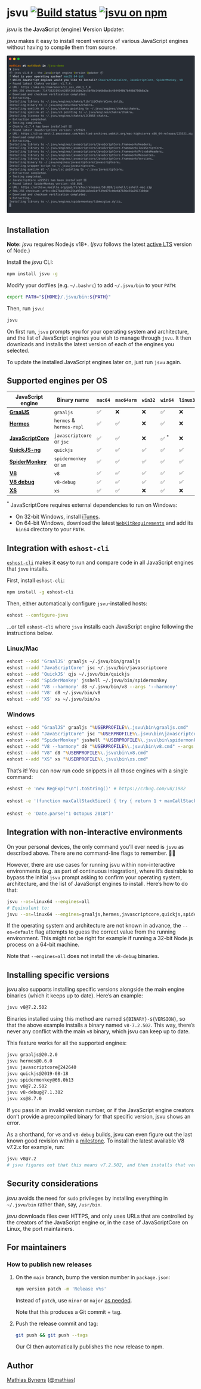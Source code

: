 # jsvu [![Build status](https://github.com/GoogleChromeLabs/jsvu/actions/workflows/main.yml/badge.svg)](https://github.com/GoogleChromeLabs/jsvu/actions/workflows/main.yml) [![jsvu on npm](https://img.shields.io/npm/v/jsvu)](https://www.npmjs.com/package/jsvu)

_jsvu_ is the <b>J</b>ava<b>S</b>cript (engine) <b>V</b>ersion <b>U</b>pdater.

_jsvu_ makes it easy to install recent versions of various JavaScript engines without having to compile them from source.

[![](screenshot.svg)](https://asciinema.org/a/rfS1M5ynKm1hGaBqJYJj0mGCi)

## Installation

**Note:** _jsvu_ requires Node.js v18+. (_jsvu_ follows the latest [active LTS](https://github.com/nodejs/Release#release-schedule) version of Node.)

Install the _jsvu_ CLI:

```sh
npm install jsvu -g
```

Modify your dotfiles (e.g. `~/.bashrc`) to add `~/.jsvu/bin` to your `PATH`:

```sh
export PATH="${HOME}/.jsvu/bin:${PATH}"
```

Then, run `jsvu`:

```sh
jsvu
```

On first run, `jsvu` prompts you for your operating system and architecture, and the list of JavaScript engines you wish to manage through `jsvu`. It then downloads and installs the latest version of each of the engines you selected.

To update the installed JavaScript engines later on, just run `jsvu` again.

## Supported engines per OS

| JavaScript engine         | Binary name               | `mac64` | `mac64arm` | `win32` | `win64`          | `linux32` | `linux64` |
| ------------------------- | ------------------------- | ------- | ---------- | ------- | ---------------- | --------- | --------- |
| [**GraalJS**][graaljs]    | `graaljs`                 | ✅      | ❌         | ❌      | ✅               | ❌        | ✅        |
| [**Hermes**][hermes]      | `hermes` & `hermes-repl`  | ✅      | ✅         | ❌      | ✅               | ❌        | ✅        |
| [**JavaScriptCore**][jsc] | `javascriptcore` or `jsc` | ✅      | ✅         | ❌      | ✅ <sup>\*</sup> | ❌        | ✅        |
| [**QuickJS-ng**][quickjs] | `quickjs`                 | ✅      | ✅         | ✅      | ✅               | ✅        | ✅        |
| [**SpiderMonkey**][sm]    | `spidermonkey` or `sm`    | ✅      | ✅         | ✅      | ✅               | ✅        | ✅        |
| [**V8**][v8]              | `v8`                      | ✅      | ✅         | ✅      | ✅               | ✅        | ✅        |
| [**V8 debug**][v8]        | `v8-debug`                | ✅      | ✅         | ✅      | ✅               | ✅        | ✅        |
| [**XS**][xs]              | `xs`                      | ✅      | ✅         | ❌      | ✅               | ❌        | ✅        |

<sup>\*</sup> JavaScriptCore requires external dependencies to run on Windows:
- On 32-bit Windows, install [iTunes](https://www.apple.com/itunes/download/).
- On 64-bit Windows, download the latest [`WebKitRequirements`](https://github.com/WebKitForWindows/WebKitRequirements/releases) and add its `bin64` directory to your `PATH`.

[graaljs]: https://github.com/oracle/graaljs
[hermes]: https://github.com/facebook/hermes/issues/17
[jsc]: https://bugs.webkit.org/show_bug.cgi?id=179945
[quickjs]: https://github.com/GoogleChromeLabs/jsvu/issues/141
[sm]: https://bugzilla.mozilla.org/show_bug.cgi?id=1336514
[v8]: https://bugs.chromium.org/p/chromium/issues/detail?id=936383
[xs]: https://github.com/Moddable-OpenSource/moddable-xst

## Integration with `eshost-cli`

[`eshost-cli`](https://github.com/bterlson/eshost-cli) makes it easy to run and compare code in all JavaScript engines that `jsvu` installs.

First, install `eshost-cli`:

```sh
npm install -g eshost-cli
```

Then, either automatically configure `jsvu`-installed hosts:

```sh
eshost --configure-jsvu
```

…or tell `eshost-cli` where `jsvu` installs each JavaScript engine following the instructions below.

### Linux/Mac

```sh
eshost --add 'GraalJS' graaljs ~/.jsvu/bin/graaljs
eshost --add 'JavaScriptCore' jsc ~/.jsvu/bin/javascriptcore
eshost --add 'QuickJS' qjs ~/.jsvu/bin/quickjs
eshost --add 'SpiderMonkey' jsshell ~/.jsvu/bin/spidermonkey
eshost --add 'V8 --harmony' d8 ~/.jsvu/bin/v8 --args '--harmony'
eshost --add 'V8' d8 ~/.jsvu/bin/v8
eshost --add 'XS' xs ~/.jsvu/bin/xs
```

### Windows

```bat
eshost --add "GraalJS" graaljs "%USERPROFILE%\.jsvu\bin\graaljs.cmd"
eshost --add "JavaScriptCore" jsc "%USERPROFILE%\.jsvu\bin\javascriptcore.cmd"
eshost --add "SpiderMonkey" jsshell "%USERPROFILE%\.jsvu\bin\spidermonkey.cmd"
eshost --add "V8 --harmony" d8 "%USERPROFILE%\.jsvu\bin\v8.cmd" --args "--harmony"
eshost --add "V8" d8 "%USERPROFILE%\.jsvu\bin\v8.cmd"
eshost --add "XS" xs "%USERPROFILE%\.jsvu\bin\xs.cmd"
```

That’s it! You can now run code snippets in all those engines with a single command:

```sh
eshost -e 'new RegExp("\n").toString()' # https://crbug.com/v8/1982

eshost -e '(function maxCallStackSize() { try { return 1 + maxCallStackSize(); } catch (_) { return 1; }}())'

eshost -e 'Date.parse("1 Octopus 2018")'
```

## Integration with non-interactive environments

On your personal devices, the only command you’ll ever need is `jsvu` as described above. There are no command-line flags to remember. 👋🏻

However, there are use cases for running jsvu within non-interactive environments (e.g. as part of continuous integration), where it’s desirable to bypass the initial `jsvu` prompt asking to confirm your operating system, architecture, and the list of JavaScript engines to install. Here’s how to do that:

```sh
jsvu --os=linux64 --engines=all
# Equivalent to:
jsvu --os=linux64 --engines=graaljs,hermes,javascriptcore,quickjs,spidermonkey,v8,xs
```

If the operating system and architecture are not known in advance, the `--os=default` flag attempts to guess the correct value from the running environment. This might not be right for example if running a 32-bit Node.js process on a 64-bit machine.

Note that `--engines=all` does not install the `v8-debug` binaries.

## Installing specific versions

jsvu also supports installing specific versions alongside the main engine binaries (which it keeps up to date). Here’s an example:

```sh
jsvu v8@7.2.502
```

Binaries installed using this method are named `${BINARY}-${VERSION}`, so that the above example installs a binary named `v8-7.2.502`. This way, there’s never any conflict with the main `v8` binary, which jsvu can keep up to date.

This feature works for all the supported engines:

```sh
jsvu graaljs@20.2.0
jsvu hermes@0.6.0
jsvu javascriptcore@242640
jsvu quickjs@2019-08-18
jsvu spidermonkey@66.0b13
jsvu v8@7.2.502
jsvu v8-debug@7.1.302
jsvu xs@8.7.0
```

If you pass in an invalid version number, or if the JavaScript engine creators don’t provide a precompiled binary for that specific version, jsvu shows an error.

As a shorthand, for `v8` and `v8-debug` builds, jsvu can even figure out the last known good revision within a [milestone](https://v8.dev/docs/version-numbers). To install the latest available V8 v7.2.x for example, run:

```sh
jsvu v8@7.2
# jsvu figures out that this means v7.2.502, and then installs that version.
```

## Security considerations

_jsvu_ avoids the need for `sudo` privileges by installing everything in `~/.jsvu/bin` rather than, say, `/usr/bin`.

_jsvu_ downloads files over HTTPS, and only uses URLs that are controlled by the creators of the JavaScript engine or, in the case of JavaScriptCore on Linux, the port maintainers.

## For maintainers

### How to publish new releases

1. On the `main` branch, bump the version number in `package.json`:

    ```sh
    npm version patch -m 'Release v%s'
    ```

    Instead of `patch`, use `minor` or `major` [as needed](https://semver.org/).

    Note that this produces a Git commit + tag.

1. Push the release commit and tag:

    ```sh
    git push && git push --tags
    ```

    Our CI then automatically publishes the new release to npm.

## Author

[Mathias Bynens](https://mathiasbynens.be/) ([@mathias](https://twitter.com/mathias))
